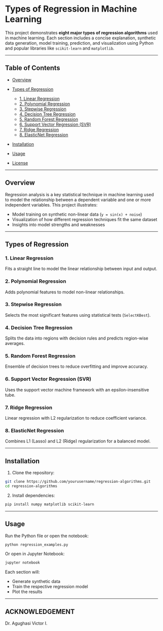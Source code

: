 #  Types of Regression in Machine Learning

This project demonstrates **eight major types of regression algorithms** used in machine learning. Each section includes a concise explanation, synthetic data generation, model training, prediction, and visualization using Python and popular libraries like `scikit-learn` and `matplotlib`.

---

##  Table of Contents

* [Overview](#overview)
* [Types of Regression](#types-of-regression)

  * [1. Linear Regression](#1-linear-regression)
  * [2. Polynomial Regression](#2-polynomial-regression)
  * [3. Stepwise Regression](#3-stepwise-regression)
  * [4. Decision Tree Regression](#4-decision-tree-regression)
  * [5. Random Forest Regression](#5-random-forest-regression)
  * [6. Support Vector Regression (SVR)](#6-support-vector-regression-svr)
  * [7. Ridge Regression](#7-ridge-regression)
  * [8. ElasticNet Regression](#8-elasticnet-regression)
* [Installation](#installation)
* [Usage](#usage)
* [License](#license)

---

##  Overview

Regression analysis is a key statistical technique in machine learning used to model the relationship between a dependent variable and one or more independent variables. This project illustrates:

* Model training on synthetic non-linear data (`y = sin(x) + noise`)
* Visualization of how different regression techniques fit the same dataset
* Insights into model strengths and weaknesses

---

##  Types of Regression

### 1. Linear Regression

Fits a straight line to model the linear relationship between input and output.

### 2. Polynomial Regression

Adds polynomial features to model non-linear relationships.

### 3. Stepwise Regression

Selects the most significant features using statistical tests (`SelectKBest`).

### 4. Decision Tree Regression

Splits the data into regions with decision rules and predicts region-wise averages.

### 5. Random Forest Regression

Ensemble of decision trees to reduce overfitting and improve accuracy.

### 6. Support Vector Regression (SVR)

Uses the support vector machine framework with an epsilon-insensitive tube.

### 7. Ridge Regression

Linear regression with L2 regularization to reduce coefficient variance.

### 8. ElasticNet Regression

Combines L1 (Lasso) and L2 (Ridge) regularization for a balanced model.

---

##  Installation

1. Clone the repository:

```bash
git clone https://github.com/yourusername/regression-algorithms.git
cd regression-algorithms
```

2. Install dependencies:

```bash
pip install numpy matplotlib scikit-learn
```

---

##  Usage

Run the Python file or open the notebook:

```bash
python regression_examples.py
```

Or open in Jupyter Notebook:

```bash
jupyter notebook
```

Each section will:

* Generate synthetic data
* Train the respective regression model
* Plot the results

---

## ACKNOWLEDGEMENT 
Dr. Agughasi Victor I.

